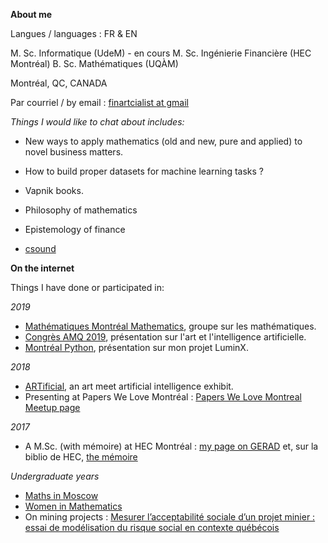 
**About me**

Langues / languages : FR & EN

M. Sc. Informatique (UdeM) - en cours
M. Sc. Ingénierie Financière (HEC Montréal)
B. Sc. Mathématiques (UQÀM)

Montréal, QC, CANADA

Par courriel / by email : [finartcialist at gmail](mailto:finartcialist@gmail.com)

*Things I would like to chat about includes:*

* New ways to apply mathematics (old and new, pure and applied) to novel business matters.

* How to build proper datasets for machine learning tasks ?

* Vapnik books.

* Philosophy of mathematics

* Epistemology of finance

* [csound](csound.com)




**On the internet**

Things I have done or participated in:

*2019*
* [Mathématiques Montréal Mathematics](https://www.meetup.com/fr-FR/Mathematiques-Montreal-Mathematics/), groupe sur les mathématiques.
* [Congrès AMQ 2019](http://amq2019.com/index.html), présentation sur l'art et l'intelligence artificielle.
* [Montréal Python](https://montrealpython.org/), présentation sur mon projet LuminX.

*2018*
* [ARTificial](artificial.st), an art meet artificial intelligence exhibit.
* Presenting at Papers We Love Montréal : [Papers We Love Montreal Meetup page](https://www.meetup.com/Papers-We-Love-Montreal/events/252088848/)

*2017*
* A M.Sc. (with mémoire) at HEC Montréal : [my page on GERAD](https://www.gerad.ca/en/people/edith-viau) et, sur la biblio de HEC, [the mémoire](http://biblos.hec.ca/biblio/memoires/m63006.pdf)

*Undergraduate years*
* [Maths in Moscow](https://cms.math.ca/Scholarships/Moscow/)
* [Women in Mathematics](http://quartierlibre.ca/briser-un-cercle-vicieux/)
* On mining projects : [Mesurer l’acceptabilité sociale d’un projet minier : essai de modélisation du risque social en contexte québécois](https://www.erudit.org/en/journals/vertigo/2015-v15-n3-vertigo02438/1035874ar/)

